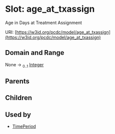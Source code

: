 
# Slot: age_at_txassign


Age in Days at Treatment Assignment

URI: [https://w3id.org/pcdc/model/age_at_txassign](https://w3id.org/pcdc/model/age_at_txassign)


## Domain and Range

None &#8594;  <sub>0..1</sub> [Integer](types/Integer.md)

## Parents


## Children


## Used by

 * [TimePeriod](TimePeriod.md)
